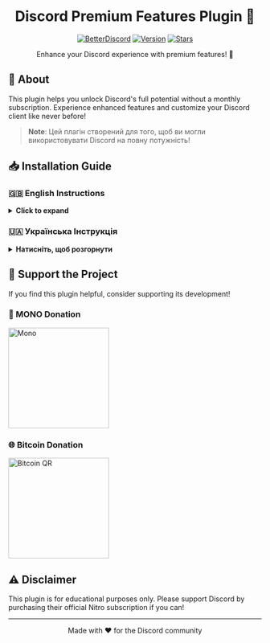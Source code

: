 <div align="center">

# Discord Premium Features Plugin 🌟

[![BetterDiscord](https://img.shields.io/badge/BetterDiscord-3e82e5?style=for-the-badge&logo=discord&logoColor=white)](https://betterdiscord.app/)
[![Version](https://img.shields.io/badge/Version-1.3.1-red?style=for-the-badge)](https://github.com/Arsen3241/DiscordNitroFree/releases)
[![Stars](https://img.shields.io/badge/Stars-⭐️_If_You_Like_It!-yellow?style=for-the-badge)](https://github.com/Arsen3241/DiscordNitroFree)

Enhance your Discord experience with premium features! 🚀
</div>

## 🌈 About

This plugin helps you unlock Discord's full potential without a monthly subscription. Experience enhanced features and customize your Discord client like never before!

> **Note**: Цей плагін створений для того, щоб ви могли використовувати Discord на повну потужність!

## 📥 Installation Guide

### 🇬🇧 English Instructions
<details>
<summary><b>Click to expand</b></summary>

### Step-by-Step Guide 📝

<div align="left">
  <table>
    <tr>
      <td align="center">1️⃣</td>
      <td><b>Download and Install BetterDiscord</b></td>
      <td>
        <a href="https://betterdiscord.app/">
          <img src="https://img.shields.io/badge/Download_BetterDiscord-3e82e5?style=for-the-badge&logo=discord&logoColor=white" alt="Download BetterDiscord">
        </a>
      </td>
    </tr>
    <tr>
      <td align="center">2️⃣</td>
      <td><b>Download the Plugin</b></td>
      <td>
        <a href="https://github.com/Arsen3241/DiscordNitroFree/releases">
          <img src="https://img.shields.io/badge/Download_Plugin-red?style=for-the-badge" alt="Download Plugin">
        </a>
      </td>
    </tr>
    <tr>
      <td align="center">3️⃣</td>
      <td><b>Open Discord Settings</b></td>
      <td>Navigate to the <code>plugins</code> folder</td>
    </tr>
    <tr>
      <td align="center">4️⃣</td>
      <td><b>Install Plugin</b></td>
      <td>Move downloaded plugin to plugins folder</td>
    </tr>
    <tr>
      <td align="center">5️⃣</td>
      <td><b>Activate</b></td>
      <td>Enable the plugin in BetterDiscord settings</td>
    </tr>
  </table>
</div>

</details>

### 🇺🇦 Українська Інструкція
<details>
<summary><b>Натисніть, щоб розгорнути</b></summary>

### Покрокова Інструкція 📝

<div align="left">
  <table>
    <tr>
      <td align="center">1️⃣</td>
      <td><b>Завантажте BetterDiscord</b></td>
      <td>
        <a href="https://betterdiscord.app/">
          <img src="https://img.shields.io/badge/Завантажити_BetterDiscord-3e82e5?style=for-the-badge&logo=discord&logoColor=white" alt="Завантажити BetterDiscord">
        </a>
      </td>
    </tr>
    <tr>
      <td align="center">2️⃣</td>
      <td><b>Завантажте Плагін</b></td>
      <td>
        <a href="https://github.com/Arsen3241/DiscordNitroFree/releases">
          <img src="https://img.shields.io/badge/Завантажити_Плагін-red?style=for-the-badge" alt="Завантажити Плагін">
        </a>
      </td>
    </tr>
    <tr>
      <td align="center">3️⃣</td>
      <td><b>Відкрийте налаштування Discord</b></td>
      <td>Перейдіть до папки <code>plugins</code></td>
    </tr>
    <tr>
      <td align="center">4️⃣</td>
      <td><b>Встановіть Плагін</b></td>
      <td>Перемістіть завантажений плагін до папки plugins</td>
    </tr>
    <tr>
      <td align="center">5️⃣</td>
      <td><b>Активуйте</b></td>
      <td>Активуйте плагін у налаштуваннях BetterDiscord</td>
    </tr>
  </table>
</div>

</details>

## 💝 Support the Project

If you find this plugin helpful, consider supporting its development!

### 🏦 MONO Donation
<a href="https://send.monobank.ua/jar/5mHf9fj1DE">
  <img src="https://githubphoto.s3.ap-northeast-1.amazonaws.com/download.jpeg" alt="Mono" width="200">
</a>

### 🌐 Bitcoin Donation
<img src="https://discordnitro.s3.ap-northeast-1.amazonaws.com/-2147483648_-213465.jpg" alt="Bitcoin QR" width="200">

## ⚠️ Disclaimer

This plugin is for educational purposes only. Please support Discord by purchasing their official Nitro subscription if you can!

---
<div align="center">
Made with ❤️ for the Discord community
</div>